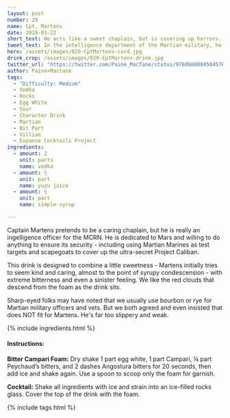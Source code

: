```yaml
---
layout: post
number: 29
name: Cpt. Martens
date: 2018-03-22
short_text: He acts like a sweet chaplain, but is covering up horrors.
tweet_text: In the intelligence department of the Martian military, he is privy to the secrets of Project Caliban and a key player in covering it up.
hero: /assets/images/029-CptMartens-card.jpg
drink_crop: /assets/images/029-CptMartens-drink.jpg
twitter_url: "https://twitter.com/Paine_MacTane/status/976866008450457600"
author: Paine×Mactane
tags: 
  - "Difficulty: Medium"
  - Vodka
  - Rocks
  - Egg White
  - Sour
  - Character Drink
  - Martian
  - Bit Part
  - Villian
  - Expanse Cocktails Project
ingredients:
  - amount: 2
    unit: parts
    name: vodka
  - amount: ½
    unit: part
    name: yuzu juice
  - amount: ½
    unit: part
    name: simple syrup

---
```


Captain Martens pretends to be a caring chaplain, but he is really an ingelligence officer for the MCRN. He is dedicated to Mars and willing to do anything to ensure its security - including using Martian Marines as test targets and scapegoats to cover up the ultra-secret Project Caliban.

This drink is designed to combine a little sweetness - Martens initially tries to seem kind and caring, almost to the point of syrupy condescension - with extreme bitterness and even a sinister feeling. We like the red clouds that descend from the foam as the drink sits. 

Sharp-eyed folks may have noted that we usually use bourbon or rye for Martian military officers and vets. But we both agreed and even insisted that does NOT fit for Martens. He's far too slippery and weak. 

{% include ingredients.html %}

#### Instructions:

<strong>Bitter Campari Foam:</strong> Dry shake 1 part egg white, 1 part Campari, ⅛ part Peychaud’s bitters, and 2 dashes Angostura bitters for 20 seconds, then add ice and shake again. Use a spoon to scoop only the foam for garnish.

<strong>Cocktail:</strong> Shake all ingredients with ice and strain into an ice-filled rocks glass. Cover the top of the drink with the foam. 

{% include tags.html %}
